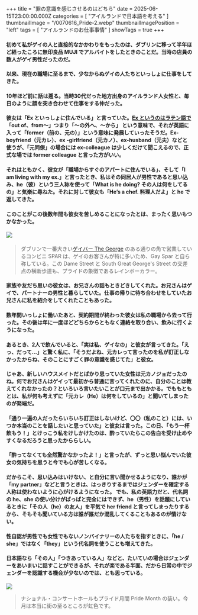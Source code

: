 +++
title = "罪の意識を感じさせるのはどちら"
date = 2025-06-15T23:00:00.000Z
categories = [ "アイルランドで日本語を考える" ]
thumbnailImage = "/0070616_Pride-2.webp"
thumbnailImagePosition = "left"
tags = [ "アイルランドのお仕事事情" ]
showTags = true
+++

#### 初めて私がゲイの人と直接的なかかわりをもったのは、ダブリンに移って半年ほど経ったころに無印良品 MUJI でアルバイトをしたときのことだ。当時の店員の数人がゲイ男性だったのだ。

<!--more-->

#### 以来、現在の職場に至るまで、少なからぬゲイの人たちといっしょに仕事をしてきた。

#### 10年ほど前に話は遡る。当時30代だった地方出身のアイルランド人女性と、毎日のように顔を突き合わせて仕事をする仲だった。

#### 彼女は「Ex といっしょに住んでいる」と言っていた。[Ex というのはラテン語で](https://gogen-ejd.info/ex-1/)「out of、from～」つまり「～の外へ、～から」 という意味で、それが英語に入って「former（前の、元の）」という意味に発展していったそうだ。Ex-boyfriend（元カレ）、ex -girlfriend（元カノ）、ex-husband（元夫）などと使うが、「元同僚」の場合には ex-colleague は少しくだけて聞こえるので、正式な場では former colleague と言った方がいい。

#### それはともかく、彼女が「職場からすぐのアパートに住んでいる」、そして「I am living with my ex.」と言ったとき、私はその同居人が男性であると思い込み、he（彼）という三人称を使って「What is he doing? その人は何をしてるの」と気楽に尋ねた。それに対して彼女も「He’s a chef. 料理人だよ」と he で返してきた。

#### このことがこの後数年間も彼女を苦しめることになったとは、まったく思いもつかなかった。

#### ![](/0070616_Pride-2.webp)

> ダブリンで一番大きい[ゲイバー The George](https://thegeorge.ie/) のある通りの角で営業しているコンビニ SPAR は、ゲイのお客さんが特に多いため、Gay Spar と自ら称している。この Dame Street と South Great George's Street の交差点の横断歩道も、プライドの象徴であるレインボーカラー。

#### 家族や友だち思いの彼女は、お兄さんの話もときどきしてくれた。お兄さんはゲイで、パートナーの男性と暮らしていた。仕事の帰りに待ち合わせをしていたお兄さんに私を紹介をしてくれたこともあった。

#### 数年間いっしょに働いたあと、契約期間が終わった彼女は私の職場から去って行った。その後は年に一度ほどどちらからともなく連絡を取り合い、飲みに行くようになった。

#### あるとき、2人で飲んでいると、「実は私、ゲイなの」と彼女が言ってきた。「えっ、だって…」と驚く私に、「そうだよね、元カレって言ったのを私が訂正しなかったからね、そのことにすごく罪の意識を感じてた」と彼女。

#### じゃあ、新しいハウスメイトだとばかり思っていた女性は元カノジョだったのね。何でお兄さんはゲイって最初から普通に言ってくれたのに、自分のことは教えてくれなかったの？といろいろ言いたいことが口元まで出かかる。でももともとは、私が何も考えずに「元カレ（He）は何をしているの」と聞いてしまったのが発端だ。

#### 「通り一遍の人だったらいちいち訂正はしないけど、〇〇（私のこと）には、いつか本当のことを話したいと思っていた」と彼女は言った。この日、「もう一杯飲もう！」とけっこう私をけしかけたのは、酔っていたらこの告白を受け止めやすくなるだろうと思ったかららしい。

#### 「酔ってなくても全然驚かなかったよ！」と言ったが、ずっと思い悩んでいた彼女の気持ちを思うと今でも心が苦しくなる。

#### だからこそ、思い込みはいけない、と自分に言い聞かせるようになり、誰かが「my partner」などと言うときは、はっきりするまではジェンダーを確定する人称は使わないように心がけるようになった。 でも、私の英語力だと、代名詞の he、she の使い分けがぱっぱと完全にはできず、he（男性）を話題にしているときに「その人（he）の友人」を平気で her friend と言ってしまったりするから、そもそも聞いている方は誰が誰だか混乱してくることもあるのが情けない。

#### 性自認が男性でも女性でもないノンバイナリーの人たちを指すときに、「he / she」ではなく「they」という代名詞を使うことも増えてきた。  

#### 日本語なら「その人」「つきあっている人」などと、たいていの場合はジェンダーをあいまいに話すことができるが、それが楽である半面、だから日常の中でジェンダーを認識する機会が少ないのでは、とも思っている。

![](/0070616_Pride-1.webp)

> ナショナル・コンサートホールもプライド月間 Pride Month の装い。今月は本当に街の至るところが虹色です。
